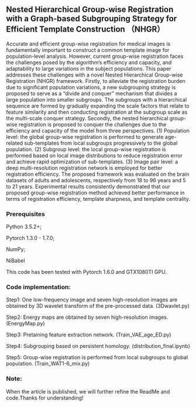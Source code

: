 ## **Nested Hierarchical Group-wise Registration with a Graph-based Subgrouping Strategy for Efficient Template Construction （NHGR）**

Accurate and efficient group-wise registration for medical images is fundamentally important to construct a common template image for population-level analysis. However, current group-wise registration faces the challenges posed by the algorithm’s efficiency and capacity, and adaptability to large variations in the subject populations. This paper addresses these challenges with a novel Nested Hierarchical Group-wise Registration (NHGR) framework. Firstly, to alleviate the registration burden due to significant population variations, a new subgrouping strategy is proposed to serve as a “divide and conquer” mechanism that divides a large population into smaller subgroups. The subgroups with a hierarchical sequence are formed by gradually expanding the scale factors that relate to feature similarity and then conducting registration at the subgroup scale as the multi-scale conquer strategy. Secondly, the nested hierarchical group-wise registration is proposed to conquer the challenges due to the efficiency and capacity of the model from three perspectives. (1) Population level: the global group-wise registration is performed to generate age-related sub-templates from local subgroups progressively to the global population. (2) Subgroup level: the local group-wise registration is performed based on local image distributions to reduce registration error and achieve rapid optimization of sub-templates. (3) Image pair level: a deep multi-resolution registration network is employed for better registration efficiency. The proposed framework was evaluated on the brain datasets of adults and adolescents, respectively from 18 to 96 years and 5 to 21 years. Experimental results consistently demonstrated that our proposed group-wise registration method achieved better performance in terms of registration efficiency, template sharpness, and template centrality.

### **Prerequisites**
Python 3.5.2+; 

Pytorch 1.3.0 - 1.7.0;

NumPy; 

NiBabel

This code has been tested with Pytorch 1.6.0 and GTX1080TI GPU.

### **Code implementation:**
Step1: One low-frequency image and seven high-resolution images are obtained by 3D wavelet transform of the pre-processed data. (3Dwavlet.py)

Step2: Energy maps are obtained by seven high-resolution images. (EnergyMap.py)

Step3: Pretaining feature extraction network. (Train_VAE_age_ED.py)

Step4: Subgrouping based on persistent homology. (distribution_final.ipynb)

Step5: Group-wise registration is performed from local subgroups to global population. (Train_WAT1-6_mix.py)

### **Note:**
When the article is published, we will further refine the ReadMe and code.Thanks for understanding!
